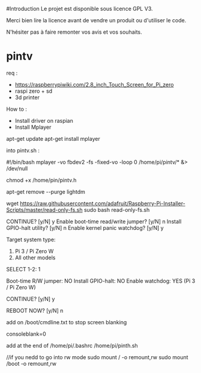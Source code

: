 #Introduction
Le projet est disponible sous licence GPL V3. 

Merci bien lire la licence avant de vendre un produit ou d'utiliser le code.

N'hésiter pas à faire remonter vos avis et vos souhaits.


# pintv

req :
- https://raspberrypiwiki.com/2.8_inch_Touch_Screen_for_Pi_zero
- raspi zero + sd
- 3d printer

How to :
- Install driver on raspian 
- Install Mplayer

apt-get update
apt-get install mplayer

into pintv.sh :

#!/bin/bash
mplayer -vo fbdev2 -fs -fixed-vo -loop 0 /home/pi/pintv/* &> /dev/null


chmod +x /home/pin/pintv.h

apt-get remove --purge lightdm

wget https://raw.githubusercontent.com/adafruit/Raspberry-Pi-Installer-Scripts/master/read-only-fs.sh
sudo bash read-only-fs.sh

CONTINUE? [y/N] y
Enable boot-time read/write jumper? [y/N] n
Install GPIO-halt utility? [y/N] n
Enable kernel panic watchdog? [y/N] y

Target system type:
1. Pi 3 / Pi Zero W
2. All other models

SELECT 1-2: 1

Boot-time R/W jumper: NO
Install GPIO-halt: NO
Enable watchdog: YES (Pi 3 / Pi Zero W)

CONTINUE? [y/N] y


REBOOT NOW? [y/N] n

add on /boot/cmdline.txt to stop screen blanking

consoleblank=0

add at the end of /home/pi/.bashrc
/home/pi/pinth.sh

//if you nedd to go into rw mode
sudo mount / -o remount,rw
sudo mount /boot -o remount,rw  

